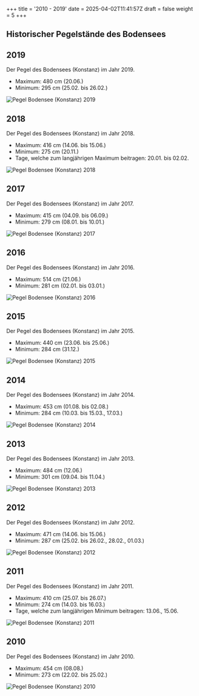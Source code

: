 +++
title = '2010 - 2019'
date = 2025-04-02T11:41:57Z
draft = false
weight = 5
+++

## Historischer Pegelstände des Bodensees

## 2019

Der Pegel des Bodensees (Konstanz) im Jahr 2019.

- Maximum: 480 cm (20.06.)
- Minimum: 295 cm (25.02. bis 26.02.)

![Pegel Bodensee (Konstanz) 2019](/images/DE/graphs_historic/longterm_DE_2019.png)

## 2018

Der Pegel des Bodensees (Konstanz) im Jahr 2018.

- Maximum: 416 cm (14.06. bis 15.06.)
- Minimum: 275 cm (20.11.)
- Tage, welche zum langjährigen Maximum beitragen: 20.01. bis 02.02.

![Pegel Bodensee (Konstanz) 2018](/images/DE/graphs_historic/longterm_DE_2018.png)

## 2017

Der Pegel des Bodensees (Konstanz) im Jahr 2017.

- Maximum: 415 cm (04.09. bis 06.09.)
- Minimum: 279 cm (08.01. bis 10.01.)

![Pegel Bodensee (Konstanz) 2017](/images/DE/graphs_historic/longterm_DE_2017.png)

## 2016

Der Pegel des Bodensees (Konstanz) im Jahr 2016.

- Maximum: 514 cm (21.06.)
- Minimum: 281 cm (02.01. bis 03.01.)

![Pegel Bodensee (Konstanz) 2016](/images/DE/graphs_historic/longterm_DE_2016.png)

## 2015

Der Pegel des Bodensees (Konstanz) im Jahr 2015.

- Maximum: 440 cm (23.06. bis 25.06.)
- Minimum: 284 cm (31.12.)

![Pegel Bodensee (Konstanz) 2015](/images/DE/graphs_historic/longterm_DE_2015.png)

## 2014

Der Pegel des Bodensees (Konstanz) im Jahr 2014.

- Maximum: 453 cm (01.08. bis 02.08.)
- Minimum: 284 cm (10.03. bis 15.03., 17.03.)

![Pegel Bodensee (Konstanz) 2014](/images/DE/graphs_historic/longterm_DE_2014.png)

## 2013

Der Pegel des Bodensees (Konstanz) im Jahr 2013.

- Maximum: 484 cm (12.06.)
- Minimum: 301 cm (09.04. bis 11.04.)

![Pegel Bodensee (Konstanz) 2013](/images/DE/graphs_historic/longterm_DE_2013.png)

## 2012

Der Pegel des Bodensees (Konstanz) im Jahr 2012.

- Maximum: 471 cm (14.06. bis 15.06.)
- Minimum: 287 cm (25.02. bis 26.02., 28.02., 01.03.)

![Pegel Bodensee (Konstanz) 2012](/images/DE/graphs_historic/longterm_DE_2012.png)

## 2011

Der Pegel des Bodensees (Konstanz) im Jahr 2011.

- Maximum: 410 cm (25.07. bis 26.07.)
- Minimum: 274 cm (14.03. bis 16.03.)
- Tage, welche zum langjährigen Minimum beitragen: 13.06., 15.06.

![Pegel Bodensee (Konstanz) 2011](/images/DE/graphs_historic/longterm_DE_2011.png)

## 2010

Der Pegel des Bodensees (Konstanz) im Jahr 2010.

- Maximum: 454 cm (08.08.)
- Minimum: 273 cm (22.02. bis 25.02.)

![Pegel Bodensee (Konstanz) 2010](/images/DE/graphs_historic/longterm_DE_2010.png)


